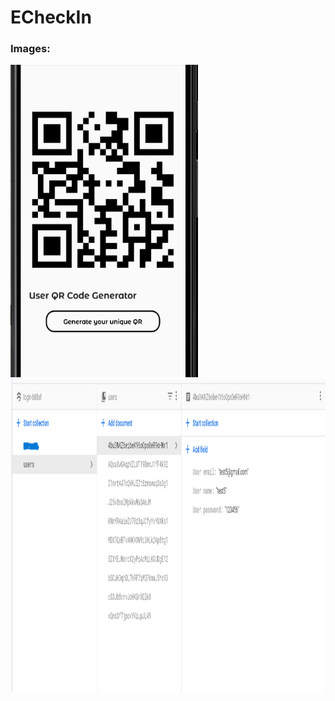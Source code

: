 # ECheckIn

### Images:

<img src="img/1.png" width="300" height="500" >     

<img src="img/2.png" width="700" height="500" >    
